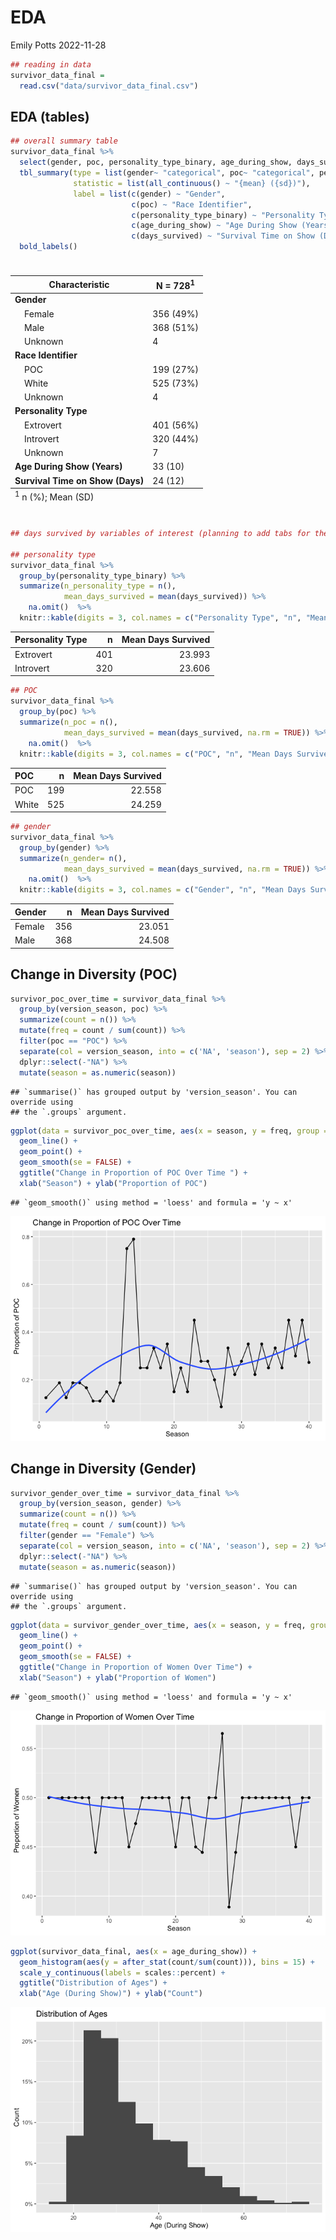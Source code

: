 EDA
================
Emily Potts
2022-11-28

``` r
## reading in data
survivor_data_final = 
  read.csv("data/survivor_data_final.csv")
```

## EDA (tables)

``` r
## overall summary table
survivor_data_final %>% 
  select(gender, poc, personality_type_binary, age_during_show, days_survived) %>% 
  tbl_summary(type = list(gender~ "categorical", poc~ "categorical", personality_type_binary~ "categorical", age_during_show ~ "continuous", days_survived ~ "continuous"), 
              statistic = list(all_continuous() ~ "{mean} ({sd})"), 
              label = list(c(gender) ~ "Gender",
                           c(poc) ~ "Race Identifier",
                           c(personality_type_binary) ~ "Personality Type",
                           c(age_during_show) ~ "Age During Show (Years)",
                           c(days_survived) ~ "Survival Time on Show (Days)")) %>% 
  bold_labels() 
```

<div id="ashwkcghij" style="padding-left:0px;padding-right:0px;padding-top:10px;padding-bottom:10px;overflow-x:auto;overflow-y:auto;width:auto;height:auto;">
<style>html {
  font-family: -apple-system, BlinkMacSystemFont, 'Segoe UI', Roboto, Oxygen, Ubuntu, Cantarell, 'Helvetica Neue', 'Fira Sans', 'Droid Sans', Arial, sans-serif;
}

#ashwkcghij .gt_table {
  display: table;
  border-collapse: collapse;
  margin-left: auto;
  margin-right: auto;
  color: #333333;
  font-size: 16px;
  font-weight: normal;
  font-style: normal;
  background-color: #FFFFFF;
  width: auto;
  border-top-style: solid;
  border-top-width: 2px;
  border-top-color: #A8A8A8;
  border-right-style: none;
  border-right-width: 2px;
  border-right-color: #D3D3D3;
  border-bottom-style: solid;
  border-bottom-width: 2px;
  border-bottom-color: #A8A8A8;
  border-left-style: none;
  border-left-width: 2px;
  border-left-color: #D3D3D3;
}

#ashwkcghij .gt_heading {
  background-color: #FFFFFF;
  text-align: center;
  border-bottom-color: #FFFFFF;
  border-left-style: none;
  border-left-width: 1px;
  border-left-color: #D3D3D3;
  border-right-style: none;
  border-right-width: 1px;
  border-right-color: #D3D3D3;
}

#ashwkcghij .gt_caption {
  padding-top: 4px;
  padding-bottom: 4px;
}

#ashwkcghij .gt_title {
  color: #333333;
  font-size: 125%;
  font-weight: initial;
  padding-top: 4px;
  padding-bottom: 4px;
  padding-left: 5px;
  padding-right: 5px;
  border-bottom-color: #FFFFFF;
  border-bottom-width: 0;
}

#ashwkcghij .gt_subtitle {
  color: #333333;
  font-size: 85%;
  font-weight: initial;
  padding-top: 0;
  padding-bottom: 6px;
  padding-left: 5px;
  padding-right: 5px;
  border-top-color: #FFFFFF;
  border-top-width: 0;
}

#ashwkcghij .gt_bottom_border {
  border-bottom-style: solid;
  border-bottom-width: 2px;
  border-bottom-color: #D3D3D3;
}

#ashwkcghij .gt_col_headings {
  border-top-style: solid;
  border-top-width: 2px;
  border-top-color: #D3D3D3;
  border-bottom-style: solid;
  border-bottom-width: 2px;
  border-bottom-color: #D3D3D3;
  border-left-style: none;
  border-left-width: 1px;
  border-left-color: #D3D3D3;
  border-right-style: none;
  border-right-width: 1px;
  border-right-color: #D3D3D3;
}

#ashwkcghij .gt_col_heading {
  color: #333333;
  background-color: #FFFFFF;
  font-size: 100%;
  font-weight: normal;
  text-transform: inherit;
  border-left-style: none;
  border-left-width: 1px;
  border-left-color: #D3D3D3;
  border-right-style: none;
  border-right-width: 1px;
  border-right-color: #D3D3D3;
  vertical-align: bottom;
  padding-top: 5px;
  padding-bottom: 6px;
  padding-left: 5px;
  padding-right: 5px;
  overflow-x: hidden;
}

#ashwkcghij .gt_column_spanner_outer {
  color: #333333;
  background-color: #FFFFFF;
  font-size: 100%;
  font-weight: normal;
  text-transform: inherit;
  padding-top: 0;
  padding-bottom: 0;
  padding-left: 4px;
  padding-right: 4px;
}

#ashwkcghij .gt_column_spanner_outer:first-child {
  padding-left: 0;
}

#ashwkcghij .gt_column_spanner_outer:last-child {
  padding-right: 0;
}

#ashwkcghij .gt_column_spanner {
  border-bottom-style: solid;
  border-bottom-width: 2px;
  border-bottom-color: #D3D3D3;
  vertical-align: bottom;
  padding-top: 5px;
  padding-bottom: 5px;
  overflow-x: hidden;
  display: inline-block;
  width: 100%;
}

#ashwkcghij .gt_group_heading {
  padding-top: 8px;
  padding-bottom: 8px;
  padding-left: 5px;
  padding-right: 5px;
  color: #333333;
  background-color: #FFFFFF;
  font-size: 100%;
  font-weight: initial;
  text-transform: inherit;
  border-top-style: solid;
  border-top-width: 2px;
  border-top-color: #D3D3D3;
  border-bottom-style: solid;
  border-bottom-width: 2px;
  border-bottom-color: #D3D3D3;
  border-left-style: none;
  border-left-width: 1px;
  border-left-color: #D3D3D3;
  border-right-style: none;
  border-right-width: 1px;
  border-right-color: #D3D3D3;
  vertical-align: middle;
  text-align: left;
}

#ashwkcghij .gt_empty_group_heading {
  padding: 0.5px;
  color: #333333;
  background-color: #FFFFFF;
  font-size: 100%;
  font-weight: initial;
  border-top-style: solid;
  border-top-width: 2px;
  border-top-color: #D3D3D3;
  border-bottom-style: solid;
  border-bottom-width: 2px;
  border-bottom-color: #D3D3D3;
  vertical-align: middle;
}

#ashwkcghij .gt_from_md > :first-child {
  margin-top: 0;
}

#ashwkcghij .gt_from_md > :last-child {
  margin-bottom: 0;
}

#ashwkcghij .gt_row {
  padding-top: 8px;
  padding-bottom: 8px;
  padding-left: 5px;
  padding-right: 5px;
  margin: 10px;
  border-top-style: solid;
  border-top-width: 1px;
  border-top-color: #D3D3D3;
  border-left-style: none;
  border-left-width: 1px;
  border-left-color: #D3D3D3;
  border-right-style: none;
  border-right-width: 1px;
  border-right-color: #D3D3D3;
  vertical-align: middle;
  overflow-x: hidden;
}

#ashwkcghij .gt_stub {
  color: #333333;
  background-color: #FFFFFF;
  font-size: 100%;
  font-weight: initial;
  text-transform: inherit;
  border-right-style: solid;
  border-right-width: 2px;
  border-right-color: #D3D3D3;
  padding-left: 5px;
  padding-right: 5px;
}

#ashwkcghij .gt_stub_row_group {
  color: #333333;
  background-color: #FFFFFF;
  font-size: 100%;
  font-weight: initial;
  text-transform: inherit;
  border-right-style: solid;
  border-right-width: 2px;
  border-right-color: #D3D3D3;
  padding-left: 5px;
  padding-right: 5px;
  vertical-align: top;
}

#ashwkcghij .gt_row_group_first td {
  border-top-width: 2px;
}

#ashwkcghij .gt_summary_row {
  color: #333333;
  background-color: #FFFFFF;
  text-transform: inherit;
  padding-top: 8px;
  padding-bottom: 8px;
  padding-left: 5px;
  padding-right: 5px;
}

#ashwkcghij .gt_first_summary_row {
  border-top-style: solid;
  border-top-color: #D3D3D3;
}

#ashwkcghij .gt_first_summary_row.thick {
  border-top-width: 2px;
}

#ashwkcghij .gt_last_summary_row {
  padding-top: 8px;
  padding-bottom: 8px;
  padding-left: 5px;
  padding-right: 5px;
  border-bottom-style: solid;
  border-bottom-width: 2px;
  border-bottom-color: #D3D3D3;
}

#ashwkcghij .gt_grand_summary_row {
  color: #333333;
  background-color: #FFFFFF;
  text-transform: inherit;
  padding-top: 8px;
  padding-bottom: 8px;
  padding-left: 5px;
  padding-right: 5px;
}

#ashwkcghij .gt_first_grand_summary_row {
  padding-top: 8px;
  padding-bottom: 8px;
  padding-left: 5px;
  padding-right: 5px;
  border-top-style: double;
  border-top-width: 6px;
  border-top-color: #D3D3D3;
}

#ashwkcghij .gt_striped {
  background-color: rgba(128, 128, 128, 0.05);
}

#ashwkcghij .gt_table_body {
  border-top-style: solid;
  border-top-width: 2px;
  border-top-color: #D3D3D3;
  border-bottom-style: solid;
  border-bottom-width: 2px;
  border-bottom-color: #D3D3D3;
}

#ashwkcghij .gt_footnotes {
  color: #333333;
  background-color: #FFFFFF;
  border-bottom-style: none;
  border-bottom-width: 2px;
  border-bottom-color: #D3D3D3;
  border-left-style: none;
  border-left-width: 2px;
  border-left-color: #D3D3D3;
  border-right-style: none;
  border-right-width: 2px;
  border-right-color: #D3D3D3;
}

#ashwkcghij .gt_footnote {
  margin: 0px;
  font-size: 90%;
  padding-left: 4px;
  padding-right: 4px;
  padding-left: 5px;
  padding-right: 5px;
}

#ashwkcghij .gt_sourcenotes {
  color: #333333;
  background-color: #FFFFFF;
  border-bottom-style: none;
  border-bottom-width: 2px;
  border-bottom-color: #D3D3D3;
  border-left-style: none;
  border-left-width: 2px;
  border-left-color: #D3D3D3;
  border-right-style: none;
  border-right-width: 2px;
  border-right-color: #D3D3D3;
}

#ashwkcghij .gt_sourcenote {
  font-size: 90%;
  padding-top: 4px;
  padding-bottom: 4px;
  padding-left: 5px;
  padding-right: 5px;
}

#ashwkcghij .gt_left {
  text-align: left;
}

#ashwkcghij .gt_center {
  text-align: center;
}

#ashwkcghij .gt_right {
  text-align: right;
  font-variant-numeric: tabular-nums;
}

#ashwkcghij .gt_font_normal {
  font-weight: normal;
}

#ashwkcghij .gt_font_bold {
  font-weight: bold;
}

#ashwkcghij .gt_font_italic {
  font-style: italic;
}

#ashwkcghij .gt_super {
  font-size: 65%;
}

#ashwkcghij .gt_footnote_marks {
  font-style: italic;
  font-weight: normal;
  font-size: 75%;
  vertical-align: 0.4em;
}

#ashwkcghij .gt_asterisk {
  font-size: 100%;
  vertical-align: 0;
}

#ashwkcghij .gt_indent_1 {
  text-indent: 5px;
}

#ashwkcghij .gt_indent_2 {
  text-indent: 10px;
}

#ashwkcghij .gt_indent_3 {
  text-indent: 15px;
}

#ashwkcghij .gt_indent_4 {
  text-indent: 20px;
}

#ashwkcghij .gt_indent_5 {
  text-indent: 25px;
}
</style>
<table class="gt_table">
  
  <thead class="gt_col_headings">
    <tr>
      <th class="gt_col_heading gt_columns_bottom_border gt_left" rowspan="1" colspan="1" scope="col" id="&lt;strong&gt;Characteristic&lt;/strong&gt;"><strong>Characteristic</strong></th>
      <th class="gt_col_heading gt_columns_bottom_border gt_center" rowspan="1" colspan="1" scope="col" id="&lt;strong&gt;N = 728&lt;/strong&gt;&lt;sup class=&quot;gt_footnote_marks&quot;&gt;1&lt;/sup&gt;"><strong>N = 728</strong><sup class="gt_footnote_marks">1</sup></th>
    </tr>
  </thead>
  <tbody class="gt_table_body">
    <tr><td headers="label" class="gt_row gt_left" style="font-weight: bold;">Gender</td>
<td headers="stat_0" class="gt_row gt_center"></td></tr>
    <tr><td headers="label" class="gt_row gt_left">    Female</td>
<td headers="stat_0" class="gt_row gt_center">356 (49%)</td></tr>
    <tr><td headers="label" class="gt_row gt_left">    Male</td>
<td headers="stat_0" class="gt_row gt_center">368 (51%)</td></tr>
    <tr><td headers="label" class="gt_row gt_left">    Unknown</td>
<td headers="stat_0" class="gt_row gt_center">4</td></tr>
    <tr><td headers="label" class="gt_row gt_left" style="font-weight: bold;">Race Identifier</td>
<td headers="stat_0" class="gt_row gt_center"></td></tr>
    <tr><td headers="label" class="gt_row gt_left">    POC</td>
<td headers="stat_0" class="gt_row gt_center">199 (27%)</td></tr>
    <tr><td headers="label" class="gt_row gt_left">    White</td>
<td headers="stat_0" class="gt_row gt_center">525 (73%)</td></tr>
    <tr><td headers="label" class="gt_row gt_left">    Unknown</td>
<td headers="stat_0" class="gt_row gt_center">4</td></tr>
    <tr><td headers="label" class="gt_row gt_left" style="font-weight: bold;">Personality Type</td>
<td headers="stat_0" class="gt_row gt_center"></td></tr>
    <tr><td headers="label" class="gt_row gt_left">    Extrovert</td>
<td headers="stat_0" class="gt_row gt_center">401 (56%)</td></tr>
    <tr><td headers="label" class="gt_row gt_left">    Introvert</td>
<td headers="stat_0" class="gt_row gt_center">320 (44%)</td></tr>
    <tr><td headers="label" class="gt_row gt_left">    Unknown</td>
<td headers="stat_0" class="gt_row gt_center">7</td></tr>
    <tr><td headers="label" class="gt_row gt_left" style="font-weight: bold;">Age During Show (Years)</td>
<td headers="stat_0" class="gt_row gt_center">33 (10)</td></tr>
    <tr><td headers="label" class="gt_row gt_left" style="font-weight: bold;">Survival Time on Show (Days)</td>
<td headers="stat_0" class="gt_row gt_center">24 (12)</td></tr>
  </tbody>
  
  <tfoot class="gt_footnotes">
    <tr>
      <td class="gt_footnote" colspan="2"><sup class="gt_footnote_marks">1</sup> n (%); Mean (SD)</td>
    </tr>
  </tfoot>
</table>
</div>

``` r
## days survived by variables of interest (planning to add tabs for these 3 tables)

## personality type
survivor_data_final %>% 
  group_by(personality_type_binary) %>% 
  summarize(n_personality_type = n(),
            mean_days_survived = mean(days_survived)) %>% 
    na.omit()  %>%
  knitr::kable(digits = 3, col.names = c("Personality Type", "n", "Mean Days Survived"))
```

| Personality Type |   n | Mean Days Survived |
|:-----------------|----:|-------------------:|
| Extrovert        | 401 |             23.993 |
| Introvert        | 320 |             23.606 |

``` r
## POC
survivor_data_final %>% 
  group_by(poc) %>% 
  summarize(n_poc = n(),
            mean_days_survived = mean(days_survived, na.rm = TRUE)) %>% 
    na.omit()  %>%
  knitr::kable(digits = 3, col.names = c("POC", "n", "Mean Days Survived"))
```

| POC   |   n | Mean Days Survived |
|:------|----:|-------------------:|
| POC   | 199 |             22.558 |
| White | 525 |             24.259 |

``` r
## gender
survivor_data_final %>% 
  group_by(gender) %>% 
  summarize(n_gender= n(),
            mean_days_survived = mean(days_survived, na.rm = TRUE)) %>%
    na.omit()  %>%
  knitr::kable(digits = 3, col.names = c("Gender", "n", "Mean Days Survived"))
```

| Gender |   n | Mean Days Survived |
|:-------|----:|-------------------:|
| Female | 356 |             23.051 |
| Male   | 368 |             24.508 |

## Change in Diversity (POC)

``` r
survivor_poc_over_time = survivor_data_final %>% 
  group_by(version_season, poc) %>%
  summarize(count = n()) %>%
  mutate(freq = count / sum(count)) %>%
  filter(poc == "POC") %>%
  separate(col = version_season, into = c('NA', 'season'), sep = 2) %>%
  dplyr::select(-"NA") %>%
  mutate(season = as.numeric(season))
```

    ## `summarise()` has grouped output by 'version_season'. You can override using
    ## the `.groups` argument.

``` r
ggplot(data = survivor_poc_over_time, aes(x = season, y = freq, group = 1)) +
  geom_line() +
  geom_point() +
  geom_smooth(se = FALSE) + 
  ggtitle("Change in Proportion of POC Over Time ") +
  xlab("Season") + ylab("Proportion of POC")
```

    ## `geom_smooth()` using method = 'loess' and formula = 'y ~ x'

![](EDA_files/figure-gfm/unnamed-chunk-4-1.png)<!-- -->

## Change in Diversity (Gender)

``` r
survivor_gender_over_time = survivor_data_final %>% 
  group_by(version_season, gender) %>%
  summarize(count = n()) %>%
  mutate(freq = count / sum(count)) %>%
  filter(gender == "Female") %>%
  separate(col = version_season, into = c('NA', 'season'), sep = 2) %>%
  dplyr::select(-"NA") %>%
  mutate(season = as.numeric(season))
```

    ## `summarise()` has grouped output by 'version_season'. You can override using
    ## the `.groups` argument.

``` r
ggplot(data = survivor_gender_over_time, aes(x = season, y = freq, group = 1)) +
  geom_line() +
  geom_point() +
  geom_smooth(se = FALSE) + 
  ggtitle("Change in Proportion of Women Over Time") +
  xlab("Season") + ylab("Proportion of Women")
```

    ## `geom_smooth()` using method = 'loess' and formula = 'y ~ x'

![](EDA_files/figure-gfm/unnamed-chunk-5-1.png)<!-- -->

``` r
ggplot(survivor_data_final, aes(x = age_during_show)) + 
  geom_histogram(aes(y = after_stat(count/sum(count))), bins = 15) +
  scale_y_continuous(labels = scales::percent) + 
  ggtitle("Distribution of Ages") +
  xlab("Age (During Show)") + ylab("Count")
```

![](EDA_files/figure-gfm/unnamed-chunk-6-1.png)<!-- -->
